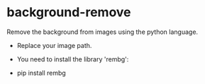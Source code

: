 # background-remove
Remove the background from images using the python language.

- Replace your image path.

- You need to install the library 'rembg':
- pip install rembg
